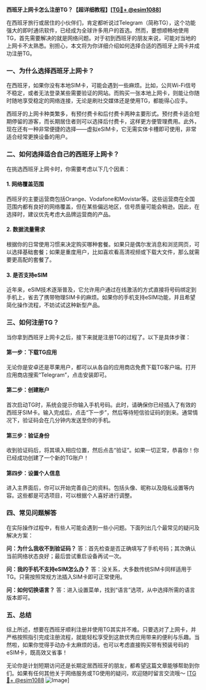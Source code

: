 **西班牙上网卡怎么注册TG？【超详细教程】[[TG💪+ @esim1088](https://t.me/s/esim1088)]**

在西班牙旅行或居住的小伙伴们，肯定都听说过Telegram（简称TG），这个功能强大的即时通讯软件，已经成为全球许多用户的首选。然而，要想顺畅地使用TG，首先需要解决的就是网络问题。对于初到西班牙的朋友来说，可能对当地的上网卡不太熟悉。别担心，本文将为你详细介绍如何选择合适的西班牙上网卡并成功注册TG。

### 一、为什么选择西班牙上网卡？

在西班牙，如果你没有本地SIM卡，可能会遇到一些麻烦。比如，公共Wi-Fi信号不稳定，或者无法登录某些需要验证的网站。而购买一张本地上网卡，则能让你随时随地享受稳定的网络连接，无论是刷社交媒体还是使用TG，都能得心应手。

西班牙的上网卡种类繁多，有预付费卡和后付费卡两种主要形式。预付费卡适合短期停留的游客，而长期居住者则可以选择后付费卡，这样更方便管理费用。此外，现在还有一种非常便捷的选择——虚拟eSIM卡，它无需实体卡槽即可使用，非常适合经常更换设备的用户。

### 二、如何选择适合自己的西班牙上网卡？

在挑选西班牙上网卡时，你需要考虑以下几个因素：

#### 1. 网络覆盖范围

西班牙的主要运营商包括Orange、Vodafone和Movistar等。这些运营商在全国范围内都有良好的网络覆盖，但在某些偏远地区，信号质量可能会稍逊。因此，在选择时，建议优先考虑大品牌运营商的产品。

#### 2. 数据流量需求

根据你的日常使用习惯来决定购买哪种套餐。如果只是偶尔发消息和浏览网页，可以选择基础套餐；如果是重度用户，比如喜欢看高清视频或下载大文件，那么就需要更高配的套餐了。

#### 3. 是否支持eSIM

近年来，eSIM技术逐渐普及，它允许用户通过在线激活的方式直接将号码绑定到手机上，省去了携带物理SIM卡的麻烦。如果你的手机支持eSIM功能，并且希望简化操作流程，不妨试试这种新型产品。

### 三、如何注册TG？

当你拿到西班牙上网卡之后，接下来就是注册TG的过程了。以下是具体步骤：

#### 第一步：下载TG应用

无论你是安卓还是苹果用户，都可以从各自的应用商店免费下载TG客户端。打开应用商店搜索“Telegram”，点击安装即可。

#### 第二步：创建账户

首次启动TG时，系统会提示你输入手机号码。此时，请确保你已经插入了有效的西班牙SIM卡。输入完成后，点击“下一步”，然后等待短信验证码的到来。通常情况下，验证码会在几分钟内发送至你的手机。

#### 第三步：验证身份

收到验证码后，将其填入相应位置，然后点击“验证”。如果一切正常，恭喜你！你已经成功创建了一个新的TG账户！

#### 第四步：设置个人信息

进入主界面后，你可以开始完善自己的资料。包括头像、昵称以及隐私设置等内容。这些都是可选项目，可以根据个人喜好进行调整。

### 四、常见问题解答

在实际操作过程中，有些人可能会遇到一些小问题。下面列出几个最常见的疑问及解决方案：

**问：为什么我收不到验证码？**
答：首先检查是否正确填写了手机号码；其次确认当前网络状态良好；最后尝试重启设备再试一次。

**问：我的手机不支持eSIM怎么办？**
答：没关系，大多数传统SIM卡同样适用于TG。只需按照常规方法插入SIM卡即可正常使用。

**问：如何切换语言？**
答：进入设置菜单，找到“语言”选项，从中选择所需的语言版本即可。

### 五、总结

综上所述，想要在西班牙顺利注册并使用TG其实并不难。只要选对了上网卡，并严格按照指引完成注册流程，就能轻松享受到这款优秀应用带来的便利与乐趣。当然啦，如果你觉得手动办卡太麻烦的话，也可以考虑直接购买带有预装号码的eSIM卡，既高效又省事！

无论你是计划短期访问还是长期定居西班牙的朋友，都希望这篇文章能够帮助到你们。如果有任何其他关于网络服务或TG使用的疑问，欢迎随时留言交流哦～ [[TG💪+ @esim1088](https://t.me/s/esim1088) ![Image](https://i.postimg.cc/4NQfJmqS/Snipaste-2025-05-13-00-14-12.png)]